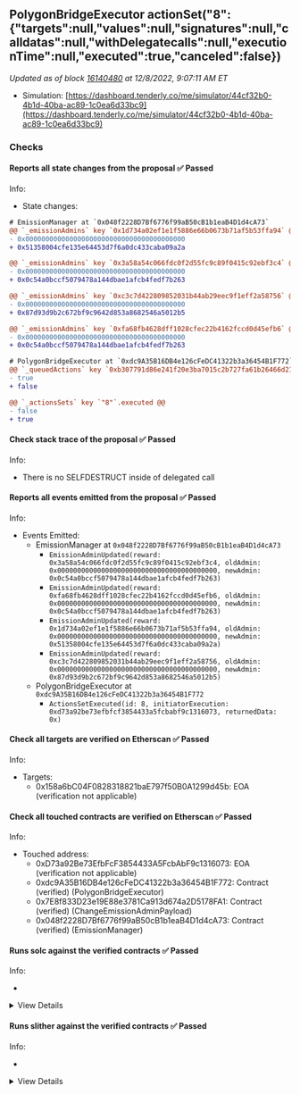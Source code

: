 ## PolygonBridgeExecutor actionSet("8": {"targets":null,"values":null,"signatures":null,"calldatas":null,"withDelegatecalls":null,"executionTime":null,"executed":true,"canceled":false})

_Updated as of block [16140480](https://etherscan.io/block/16140480) at 12/8/2022, 9:07:11 AM ET_

- Simulation: [https://dashboard.tenderly.co/me/simulator/44cf32b0-4b1d-40ba-ac89-1c0ea6d33bc9](https://dashboard.tenderly.co/me/simulator/44cf32b0-4b1d-40ba-ac89-1c0ea6d33bc9)

### Checks

#### Reports all state changes from the proposal ✅ Passed

Info:

- State changes:

```diff
# EmissionManager at `0x048f2228D7Bf6776f99aB50cB1b1eaB4D1d4cA73`
@@ `_emissionAdmins` key `0x1d734a02ef1e1f5886e66b0673b71af5b53ffa94` @@
- 0x0000000000000000000000000000000000000000
+ 0x51358004cfe135e64453d7f6a0dc433caba09a2a

@@ `_emissionAdmins` key `0x3a58a54c066fdc0f2d55fc9c89f0415c92ebf3c4` @@
- 0x0000000000000000000000000000000000000000
+ 0x0c54a0bccf5079478a144dbae1afcb4fedf7b263

@@ `_emissionAdmins` key `0xc3c7d422809852031b44ab29eec9f1eff2a58756` @@
- 0x0000000000000000000000000000000000000000
+ 0x87d93d9b2c672bf9c9642d853a8682546a5012b5

@@ `_emissionAdmins` key `0xfa68fb4628dff1028cfec22b4162fccd0d45efb6` @@
- 0x0000000000000000000000000000000000000000
+ 0x0c54a0bccf5079478a144dbae1afcb4fedf7b263

```

```diff
# PolygonBridgeExecutor at `0xdc9A35B16DB4e126cFeDC41322b3a36454B1F772`
@@ `_queuedActions` key `0xb307791d86e241f20e3ba7015c2b727fa61b26466d21ef777eb1f201db5d8768` @@
- true
+ false

@@ `_actionsSets` key `"8"`.executed @@
- false
+ true

```

#### Check stack trace of the proposal ✅ Passed

Info:

- There is no SELFDESTRUCT inside of delegated call

#### Reports all events emitted from the proposal ✅ Passed

Info:

- Events Emitted:
  - EmissionManager at `0x048f2228D7Bf6776f99aB50cB1b1eaB4D1d4cA73`
    - `EmissionAdminUpdated(reward: 0x3a58a54c066fdc0f2d55fc9c89f0415c92ebf3c4, oldAdmin: 0x0000000000000000000000000000000000000000, newAdmin: 0x0c54a0bccf5079478a144dbae1afcb4fedf7b263)`
    - `EmissionAdminUpdated(reward: 0xfa68fb4628dff1028cfec22b4162fccd0d45efb6, oldAdmin: 0x0000000000000000000000000000000000000000, newAdmin: 0x0c54a0bccf5079478a144dbae1afcb4fedf7b263)`
    - `EmissionAdminUpdated(reward: 0x1d734a02ef1e1f5886e66b0673b71af5b53ffa94, oldAdmin: 0x0000000000000000000000000000000000000000, newAdmin: 0x51358004cfe135e64453d7f6a0dc433caba09a2a)`
    - `EmissionAdminUpdated(reward: 0xc3c7d422809852031b44ab29eec9f1eff2a58756, oldAdmin: 0x0000000000000000000000000000000000000000, newAdmin: 0x87d93d9b2c672bf9c9642d853a8682546a5012b5)`
  - PolygonBridgeExecutor at `0xdc9A35B16DB4e126cFeDC41322b3a36454B1F772`
    - `ActionsSetExecuted(id: 8, initiatorExecution: 0xd73a92be73efbfcf3854433a5fcbabf9c1316073, returnedData: 0x)`

#### Check all targets are verified on Etherscan ✅ Passed

Info:

- Targets:
  - 0x158a6bC04F0828318821baE797f50B0A1299d45b: EOA (verification not applicable)

#### Check all touched contracts are verified on Etherscan ✅ Passed

Info:

- Touched address:
  - 0xD73a92Be73EfbFcF3854433A5FcbAbF9c1316073: EOA (verification not applicable)
  - 0xdc9A35B16DB4e126cFeDC41322b3a36454B1F772: Contract (verified) (PolygonBridgeExecutor)
  - 0x7E8f833D23e19E88e3781Ca913d674a2D5178FA1: Contract (verified) (ChangeEmissionAdminPayload)
  - 0x048f2228D7Bf6776f99aB50cB1b1eaB4D1d4cA73: Contract (verified) (EmissionManager)

#### Runs solc against the verified contracts ✅ Passed

Info:

-

<details>
<summary>View Details</summary>
<details>
<summary>View warnings for EmissionManager at `0x048f2228D7Bf6776f99aB50cB1b1eaB4D1d4cA73`</summary>

```
INFO:CryticCompile:Source code not available, try to fetch the bytecode only
```

</details>

<details>
<summary>View warnings for ChangeEmissionAdminPayload at `0x7E8f833D23e19E88e3781Ca913d674a2D5178FA1`</summary>

```
INFO:CryticCompile:Source code not available, try to fetch the bytecode only
```

</details>

<details>
<summary>View warnings for PolygonBridgeExecutor at `0xdc9A35B16DB4e126cFeDC41322b3a36454B1F772`</summary>

```
INFO:CryticCompile:Source code not available, try to fetch the bytecode only
```

</details>

</details>

#### Runs slither against the verified contracts ✅ Passed

Info:

-

<details>
<summary>View Details</summary>

<details>
<summary>Slither report for EmissionManager at `0x048f2228D7Bf6776f99aB50cB1b1eaB4D1d4cA73`</summary>

```
Source code not available, try to fetch the bytecode only
No contract were found in None, check the correct compilation
No contract was analyzed
0x048f2228D7Bf6776f99aB50cB1b1eaB4D1d4cA73 analyzed (0 contracts with 75 detectors), 0 result(s) found
```

</details>

<details>
<summary>Slither report for ChangeEmissionAdminPayload at `0x7E8f833D23e19E88e3781Ca913d674a2D5178FA1`</summary>

```
Source code not available, try to fetch the bytecode only
No contract were found in None, check the correct compilation
No contract was analyzed
0x7E8f833D23e19E88e3781Ca913d674a2D5178FA1 analyzed (0 contracts with 75 detectors), 0 result(s) found
```

</details>

<details>
<summary>Slither report for PolygonBridgeExecutor at `0xdc9A35B16DB4e126cFeDC41322b3a36454B1F772`</summary>

```
Source code not available, try to fetch the bytecode only
No contract were found in None, check the correct compilation
No contract was analyzed
0xdc9A35B16DB4e126cFeDC41322b3a36454B1F772 analyzed (0 contracts with 75 detectors), 0 result(s) found
```

</details>

</details>
